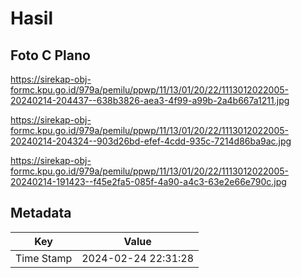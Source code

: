 # Hasil

## Foto C Plano

https://sirekap-obj-formc.kpu.go.id/979a/pemilu/ppwp/11/13/01/20/22/1113012022005-20240214-204437--638b3826-aea3-4f99-a99b-2a4b667a1211.jpg

https://sirekap-obj-formc.kpu.go.id/979a/pemilu/ppwp/11/13/01/20/22/1113012022005-20240214-204324--903d26bd-efef-4cdd-935c-7214d86ba9ac.jpg

https://sirekap-obj-formc.kpu.go.id/979a/pemilu/ppwp/11/13/01/20/22/1113012022005-20240214-191423--f45e2fa5-085f-4a90-a4c3-63e2e66e790c.jpg


## Metadata

| Key        | Value               |
| ---------- | ------------------- |
| Time Stamp | 2024-02-24 22:31:28 |




